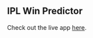 ## IPL Win Predictor
Check out the live app [here](https://ipl-win-predictor-afneocvcab7vbdwzanbg9m.streamlit.app/).
